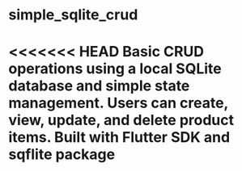 # simple_sqlite_crud
<<<<<<< HEAD
Basic CRUD operations using a local SQLite database and simple state management. Users can create, view, update, and delete product items. Built with Flutter SDK and sqflite package
=======
